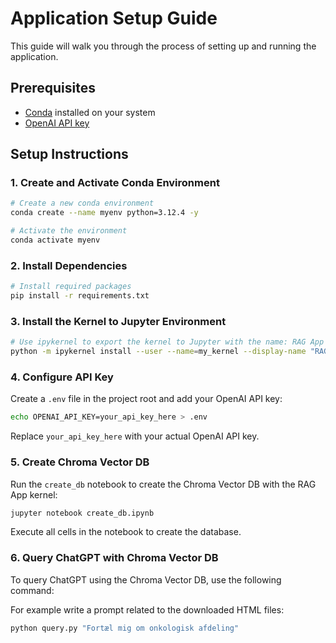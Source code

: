 # Application Setup Guide

This guide will walk you through the process of setting up and running the application.
## Prerequisites

- [Conda](https://docs.conda.io/projects/conda/en/latest/user-guide/install/) installed on your system
- [OpenAI API key](https://platform.openai.com/account/api-keys)

## Setup Instructions

### 1. Create and Activate Conda Environment

```bash
# Create a new conda environment
conda create --name myenv python=3.12.4 -y

# Activate the environment
conda activate myenv
```

### 2. Install Dependencies

```bash
# Install required packages
pip install -r requirements.txt
```
### 3. Install the Kernel to Jupyter Environment

```bash
# Use ipykernel to export the kernel to Jupyter with the name: RAG App
python -m ipykernel install --user --name=my_kernel --display-name "RAG App"

```

### 4. Configure API Key

Create a `.env` file in the project root and add your OpenAI API key:

```bash
echo OPENAI_API_KEY=your_api_key_here > .env
```

Replace `your_api_key_here` with your actual OpenAI API key.

### 5. Create Chroma Vector DB

Run the `create_db` notebook to create the Chroma Vector DB with the RAG App kernel:

```bash
jupyter notebook create_db.ipynb
```

Execute all cells in the notebook to create the database.

### 6. Query ChatGPT with Chroma Vector DB

To query ChatGPT using the Chroma Vector DB, use the following command:

For example write a prompt related to the downloaded HTML files:
```bash
python query.py "Fortæl mig om onkologisk afdeling"
```

